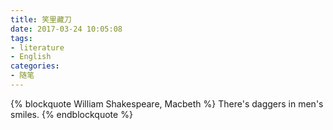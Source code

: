```yaml
---
title: 笑里藏刀
date: 2017-03-24 10:05:08
tags:
- literature
- English
categories:
- 随笔
---
```


{% blockquote William Shakespeare, Macbeth %}
There's daggers in men's smiles.
{% endblockquote %}
